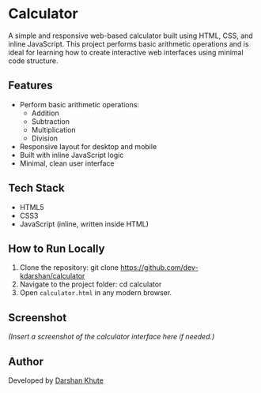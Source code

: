 # Calculator

A simple and responsive web-based calculator built using HTML, CSS, and inline JavaScript. This project performs basic arithmetic operations and is ideal for learning how to create interactive web interfaces using minimal code structure.

## Features

- Perform basic arithmetic operations:
  - Addition
  - Subtraction
  - Multiplication
  - Division
- Responsive layout for desktop and mobile
- Built with inline JavaScript logic
- Minimal, clean user interface

## Tech Stack

- HTML5  
- CSS3  
- JavaScript (inline, written inside HTML)

## How to Run Locally

1. Clone the repository:
git clone https://github.com/dev-kdarshan/calculator
2. Navigate to the project folder:
cd calculator
3. Open `calculator.html` in any modern browser.

## Screenshot
*(Insert a screenshot of the calculator interface here if needed.)*

## Author

Developed by [Darshan Khute](https://github.com/dev-kdarshan)